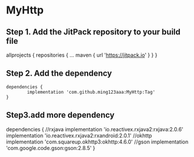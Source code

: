# MyHttp

## Step 1. Add the JitPack repository to your build file

allprojects {
		repositories {
			...
			maven { url 'https://jitpack.io' }
		}
	}


## Step 2. Add the dependency
	dependencies {
	        implementation 'com.github.ming123aaa:MyHttp:Tag'
	}
  
## Step3.add more dependency
dependencies {
//rxjava
    implementation 'io.reactivex.rxjava2:rxjava:2.0.6'
    implementation 'io.reactivex.rxjava2:rxandroid:2.0.1'
    //okhttp
    implementation 'com.squareup.okhttp3:okhttp:4.6.0'
    //gson
    implementation 'com.google.code.gson:gson:2.8.5'
}
